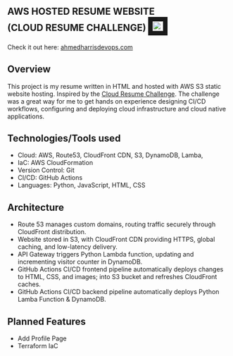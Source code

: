 ## **AWS HOSTED RESUME WEBSITE <br> (CLOUD RESUME CHALLENGE)** <samp><img src="frontend/images/cloud1.ico" width="24" height="22" border="10"/></samp>


Check it out here: [ahmedharrisdevops.com](https://ahmedharrisdevops.com) 


## **Overview**
This project is my resume written in HTML and hosted with AWS S3 static website hosting. Inspired by the [Cloud Resume Challenge](https://cloudresumechallenge.dev/docs/the-challenge/aws/). The challenge was a great way for me to get hands on experience designing CI/CD workflows, configuring and deploying cloud infrastructure and cloud native applications.



## **Technologies/Tools used**
* Cloud: AWS, Route53, CloudFront CDN, S3, DynamoDB, Lamba, 
* IaC: AWS CloudFormation
* Version Control: Git
* CI/CD: GitHub Actions
* Languages: Python, JavaScript, HTML, CSS 



## **Architecture** 
* Route 53 manages custom domains, routing traffic securely through CloudFront distribution.
* Website stored in S3, with CloudFront CDN providing HTTPS, global caching, and low-latency delivery.
* API Gateway triggers Python Lambda function, updating and incrementing visitor counter in DynamoDB.
* GitHub Actions CI/CD frontend pipeline automatically deploys changes to HTML, CSS, and images; into S3 bucket and refreshes CloudFront caches.
* GitHub Actions CI/CD backend pipeline automatically deploys Python Lamba Function & DynamoDB.



## **Planned Features**
* Add Profile Page
* Terraform IaC
